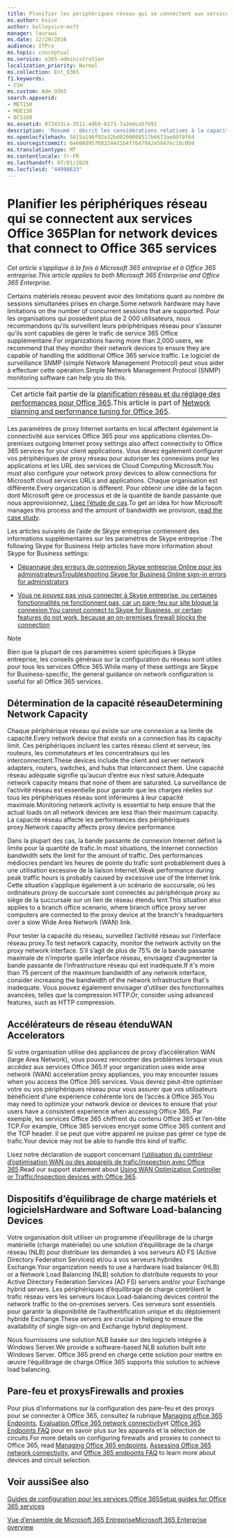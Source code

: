 ```yaml
---
title: Planifier les périphériques réseau qui se connectent aux services Office 365
ms.author: kvice
author: kelleyvice-msft
manager: laurawi
ms.date: 12/29/2016
audience: ITPro
ms.topic: conceptual
ms.service: o365-administration
localization_priority: Normal
ms.collection: Ent_O365
f1.keywords:
- CSH
ms.custom: Adm_O365
search.appverid:
- MET150
- MOE150
- BCS160
ms.assetid: 073433ca-3511-4db9-b173-7a2edca57691
description: 'Résumé : décrit les considérations relatives à la capacité réseau, aux accélérateurs de réseau étendu et aux périphériques d’équilibrage de charge utilisés pour se connecter à Office 365.'
ms.openlocfilehash: 5015a146f92a32bd0200088517b6673ae00f8f64
ms.sourcegitcommit: 6e608d957082244d1b4ffb47942e5847ec18c0b9
ms.translationtype: MT
ms.contentlocale: fr-FR
ms.lasthandoff: 07/01/2020
ms.locfileid: "44998633"
---
```

# <a name="plan-for-network-devices-that-connect-to-office-365-services"></a><span data-ttu-id="0298d-103">Planifier les périphériques réseau qui se connectent aux services Office 365</span><span class="sxs-lookup"><span data-stu-id="0298d-103">Plan for network devices that connect to Office 365 services</span></span>

<span data-ttu-id="0298d-104">*Cet article s’applique à la fois à Microsoft 365 entreprise et à Office 365 entreprise.*</span><span class="sxs-lookup"><span data-stu-id="0298d-104">*This article applies to both Microsoft 365 Enterprise and Office 365 Enterprise.*</span></span>
  
<span data-ttu-id="0298d-105">Certains matériels réseau peuvent avoir des limitations quant au nombre de sessions simultanées prises en charge.</span><span class="sxs-lookup"><span data-stu-id="0298d-105">Some network hardware may have limitations on the number of concurrent sessions that are supported.</span></span> <span data-ttu-id="0298d-106">Pour les organisations qui possèdent plus de 2 000 utilisateurs, nous recommandons qu’ils surveillent leurs périphériques réseau pour s’assurer qu’ils sont capables de gérer le trafic de service 365 Office supplémentaire.</span><span class="sxs-lookup"><span data-stu-id="0298d-106">For organizations having more than 2,000 users, we recommend that they monitor their network devices to ensure they are capable of handling the additional Office 365 service traffic.</span></span> <span data-ttu-id="0298d-107">Le logiciel de surveillance SNMP (simple Network Management Protocol) peut vous aider à effectuer cette opération.</span><span class="sxs-lookup"><span data-stu-id="0298d-107">Simple Network Management Protocol (SNMP) monitoring software can help you do this.</span></span>

||
|:-----|
| <span data-ttu-id="0298d-108">Cet article fait partie de la [planification réseau et du réglage des performances pour Office 365](https://aka.ms/tune).</span><span class="sxs-lookup"><span data-stu-id="0298d-108">This article is part of [Network planning and performance tuning for Office 365](https://aka.ms/tune).</span></span>|

<span data-ttu-id="0298d-109">Les paramètres de proxy Internet sortants en local affectent également la connectivité aux services Office 365 pour vos applications clientes.</span><span class="sxs-lookup"><span data-stu-id="0298d-109">On-premises outgoing Internet proxy settings also affect connectivity to Office 365 services for your client applications.</span></span> <span data-ttu-id="0298d-110">Vous devez également configurer vos périphériques de proxy réseau pour autoriser les connexions pour les applications et les URL des services de Cloud Computing Microsoft.</span><span class="sxs-lookup"><span data-stu-id="0298d-110">You must also configure your network proxy devices to allow connections for Microsoft cloud services URLs and applications.</span></span> <span data-ttu-id="0298d-111">Chaque organisation est différente.</span><span class="sxs-lookup"><span data-stu-id="0298d-111">Every organization is different.</span></span> <span data-ttu-id="0298d-112">Pour obtenir une idée de la façon dont Microsoft gère ce processus et de la quantité de bande passante que nous approvisionnez, [Lisez l’étude de cas](https://www.microsoft.com/itshowcase/Article/Content/631/Optimizing-network-performance-for-Microsoft-Office-365).</span><span class="sxs-lookup"><span data-stu-id="0298d-112">To get an idea for how Microsoft manages this process and the amount of bandwidth we provision, [read the case study](https://www.microsoft.com/itshowcase/Article/Content/631/Optimizing-network-performance-for-Microsoft-Office-365).</span></span>
  
<span data-ttu-id="0298d-113">Les articles suivants de l’aide de Skype entreprise contiennent des informations supplémentaires sur les paramètres de Skype entreprise :</span><span class="sxs-lookup"><span data-stu-id="0298d-113">The following Skype for Business Help articles have more information about Skype for Business settings:</span></span>
  
- [<span data-ttu-id="0298d-114">Dépannage des erreurs de connexion Skype entreprise Online pour les administrateurs</span><span class="sxs-lookup"><span data-stu-id="0298d-114">Troubleshooting Skype for Business Online sign-in errors for administrators</span></span>](https://docs.microsoft.com/skypeforbusiness/set-up-skype-for-business-online/troubleshooting-sign-in-errors-for-admins)

- [<span data-ttu-id="0298d-115">Vous ne pouvez pas vous connecter à Skype entreprise, ou certaines fonctionnalités ne fonctionnent pas, car un pare-feu sur site bloque la connexion.</span><span class="sxs-lookup"><span data-stu-id="0298d-115">You cannot connect to Skype for Business, or certain features do not work, because an on-premises firewall blocks the connection</span></span>](https://go.microsoft.com/fwlink/p/?LinkID=243625)

> [!NOTE]
> <span data-ttu-id="0298d-116">Bien que la plupart de ces paramètres soient spécifiques à Skype entreprise, les conseils généraux sur la configuration du réseau sont utiles pour tous les services Office 365.</span><span class="sxs-lookup"><span data-stu-id="0298d-116">While many of these settings are Skype for Business-specific, the general guidance on network configuration is useful for all Office 365 services.</span></span>
  
## <a name="determining-network-capacity"></a><span data-ttu-id="0298d-117">Détermination de la capacité réseau</span><span class="sxs-lookup"><span data-stu-id="0298d-117">Determining Network Capacity</span></span>

<span data-ttu-id="0298d-118">Chaque périphérique réseau qui existe sur une connexion a sa limite de capacité.</span><span class="sxs-lookup"><span data-stu-id="0298d-118">Every network device that exists on a connection has its capacity limit.</span></span> <span data-ttu-id="0298d-119">Ces périphériques incluent les cartes réseau client et serveur, les routeurs, les commutateurs et les concentrateurs qui les interconnectent.</span><span class="sxs-lookup"><span data-stu-id="0298d-119">These devices include the client and server network adapters, routers, switches, and hubs that interconnect them.</span></span> <span data-ttu-id="0298d-120">Une capacité réseau adéquate signifie qu’aucun d’entre eux n’est saturé.</span><span class="sxs-lookup"><span data-stu-id="0298d-120">Adequate network capacity means that none of them are saturated.</span></span> <span data-ttu-id="0298d-121">La surveillance de l’activité réseau est essentielle pour garantir que les charges réelles sur tous les périphériques réseau sont inférieures à leur capacité maximale.</span><span class="sxs-lookup"><span data-stu-id="0298d-121">Monitoring network activity is essential to help ensure that the actual loads on all network devices are less than their maximum capacity.</span></span> <span data-ttu-id="0298d-122">La capacité réseau affecte les performances des périphériques proxy.</span><span class="sxs-lookup"><span data-stu-id="0298d-122">Network capacity affects proxy device performance.</span></span>
  
<span data-ttu-id="0298d-123">Dans la plupart des cas, la bande passante de connexion Internet définit la limite pour la quantité de trafic.</span><span class="sxs-lookup"><span data-stu-id="0298d-123">In most situations, the Internet connection bandwidth sets the limit for the amount of traffic.</span></span> <span data-ttu-id="0298d-124">Des performances médiocres pendant les heures de pointe du trafic sont probablement dues à une utilisation excessive de la liaison Internet.</span><span class="sxs-lookup"><span data-stu-id="0298d-124">Weak performance during peak traffic hours is probably caused by excessive use of the Internet link.</span></span> <span data-ttu-id="0298d-125">Cette situation s’applique également à un scénario de succursale, où les ordinateurs proxy de succursale sont connectés au périphérique proxy au siège de la succursale sur un lien de réseau étendu lent.</span><span class="sxs-lookup"><span data-stu-id="0298d-125">This situation also applies to a branch office scenario, where branch office proxy server computers are connected to the proxy device at the branch's headquarters over a slow Wide Area Network (WAN) link.</span></span>
  
<span data-ttu-id="0298d-126">Pour tester la capacité du réseau, surveillez l’activité réseau sur l’interface réseau proxy.</span><span class="sxs-lookup"><span data-stu-id="0298d-126">To test network capacity, monitor the network activity on the proxy network interface.</span></span> <span data-ttu-id="0298d-127">S’il s’agit de plus de 75% de la bande passante maximale de n’importe quelle interface réseau, envisagez d’augmenter la bande passante de l’infrastructure réseau qui est inadéquate.</span><span class="sxs-lookup"><span data-stu-id="0298d-127">If it's more than 75 percent of the maximum bandwidth of any network interface, consider increasing the bandwidth of the network infrastructure that's inadequate.</span></span> <span data-ttu-id="0298d-128">Vous pouvez également envisager d’utiliser des fonctionnalités avancées, telles que la compression HTTP.</span><span class="sxs-lookup"><span data-stu-id="0298d-128">Or, consider using advanced features, such as HTTP compression.</span></span>
  
## <a name="wan-accelerators"></a><span data-ttu-id="0298d-129">Accélérateurs de réseau étendu</span><span class="sxs-lookup"><span data-stu-id="0298d-129">WAN Accelerators</span></span>

<span data-ttu-id="0298d-130">Si votre organisation utilise des appliances de proxy d’accélération WAN (large Area Network), vous pouvez rencontrer des problèmes lorsque vous accédez aux services Office 365.</span><span class="sxs-lookup"><span data-stu-id="0298d-130">If your organization uses wide area network (WAN) acceleration proxy appliances, you may encounter issues when you access the Office 365 services.</span></span> <span data-ttu-id="0298d-131">Vous devrez peut-être optimiser votre ou vos périphériques réseau pour vous assurer que vos utilisateurs bénéficient d’une expérience cohérente lors de l’accès à Office 365.</span><span class="sxs-lookup"><span data-stu-id="0298d-131">You may need to optimize your network device or devices to ensure that your users have a consistent experience when accessing Office 365.</span></span> <span data-ttu-id="0298d-132">Par exemple, les services Office 365 chiffrent du contenu Office 365 et l’en-tête TCP.</span><span class="sxs-lookup"><span data-stu-id="0298d-132">For example, Office 365 services encrypt some Office 365 content and the TCP header.</span></span> <span data-ttu-id="0298d-133">Il se peut que votre appareil ne puisse pas gérer ce type de trafic.</span><span class="sxs-lookup"><span data-stu-id="0298d-133">Your device may not be able to handle this kind of traffic.</span></span>
  
<span data-ttu-id="0298d-134">Lisez notre déclaration de support concernant [l’utilisation du contrôleur d’optimisation WAN ou des appareils de trafic/inspection avec Office 365](https://support.microsoft.com/kb/2690045).</span><span class="sxs-lookup"><span data-stu-id="0298d-134">Read our support statement about [Using WAN Optimization Controller or Traffic/Inspection devices with Office 365](https://support.microsoft.com/kb/2690045).</span></span>
  
## <a name="hardware-and-software-load-balancing-devices"></a><span data-ttu-id="0298d-135">Dispositifs d’équilibrage de charge matériels et logiciels</span><span class="sxs-lookup"><span data-stu-id="0298d-135">Hardware and Software Load-balancing Devices</span></span>

<span data-ttu-id="0298d-136">Votre organisation doit utiliser un programme d’équilibrage de la charge matérielle (charge matérielle) ou une solution d’équilibrage de la charge réseau (NLB) pour distribuer les demandes à vos serveurs AD FS (Active Directory Federation Services) et/ou à vos serveurs hybrides Exchange.</span><span class="sxs-lookup"><span data-stu-id="0298d-136">Your organization needs to use a hardware load balancer (HLB) or a Network Load Balancing (NLB) solution to distribute requests to your Active Directory Federation Services (AD FS) servers and/or your Exchange hybrid servers.</span></span> <span data-ttu-id="0298d-137">Les périphériques d’équilibrage de charge contrôlent le trafic réseau vers les serveurs locaux.</span><span class="sxs-lookup"><span data-stu-id="0298d-137">Load-balancing devices control the network traffic to the on-premises servers.</span></span> <span data-ttu-id="0298d-138">Ces serveurs sont essentiels pour garantir la disponibilité de l’authentification unique et du déploiement hybride Exchange.</span><span class="sxs-lookup"><span data-stu-id="0298d-138">These servers are crucial in helping to ensure the availability of single sign-on and Exchange hybrid deployment.</span></span>
  
<span data-ttu-id="0298d-139">Nous fournissons une solution NLB basée sur des logiciels intégrée à Windows Server.</span><span class="sxs-lookup"><span data-stu-id="0298d-139">We provide a software-based NLB solution built into Windows Server.</span></span> <span data-ttu-id="0298d-140">Office 365 prend en charge cette solution pour mettre en œuvre l’équilibrage de charge.</span><span class="sxs-lookup"><span data-stu-id="0298d-140">Office 365 supports this solution to achieve load balancing.</span></span>
  
## <a name="firewalls-and-proxies"></a><span data-ttu-id="0298d-141">Pare-feu et proxys</span><span class="sxs-lookup"><span data-stu-id="0298d-141">Firewalls and proxies</span></span>

<span data-ttu-id="0298d-142">Pour plus d’informations sur la configuration des pare-feu et des proxys pour se connecter à Office 365, consultez la rubrique [Managing office 365 Endpoints](https://support.office.com/article/99cab9d4-ef59-4207-9f2b-3728eb46bf9a), [Evaluation Office 365 network connectivity](assessing-network-connectivity.md)et [Office 365 Endpoints FAQ](https://support.office.com/article/d4088321-1c89-4b96-9c99-54c75cae2e6d) pour en savoir plus sur les appareils et la sélection de circuits.</span><span class="sxs-lookup"><span data-stu-id="0298d-142">For more details on configuring firewalls and proxies to connect to Office 365, read [Managing Office 365 endpoints](https://support.office.com/article/99cab9d4-ef59-4207-9f2b-3728eb46bf9a), [Assessing Office 365 network connectivity](assessing-network-connectivity.md), and [Office 365 endpoints FAQ](https://support.office.com/article/d4088321-1c89-4b96-9c99-54c75cae2e6d) to learn more about devices and circuit selection.</span></span>
  
## <a name="see-also"></a><span data-ttu-id="0298d-143">Voir aussi</span><span class="sxs-lookup"><span data-stu-id="0298d-143">See also</span></span>

[<span data-ttu-id="0298d-144">Guides de configuration pour les services Office 365</span><span class="sxs-lookup"><span data-stu-id="0298d-144">Setup guides for Office 365 services</span></span>](setup-guides-for-office-365.md)

[<span data-ttu-id="0298d-145">Vue d’ensemble de Microsoft 365 Entreprise</span><span class="sxs-lookup"><span data-stu-id="0298d-145">Microsoft 365 Enterprise overview</span></span>](https://docs.microsoft.com/microsoft-365/enterprise/microsoft-365-overview)
